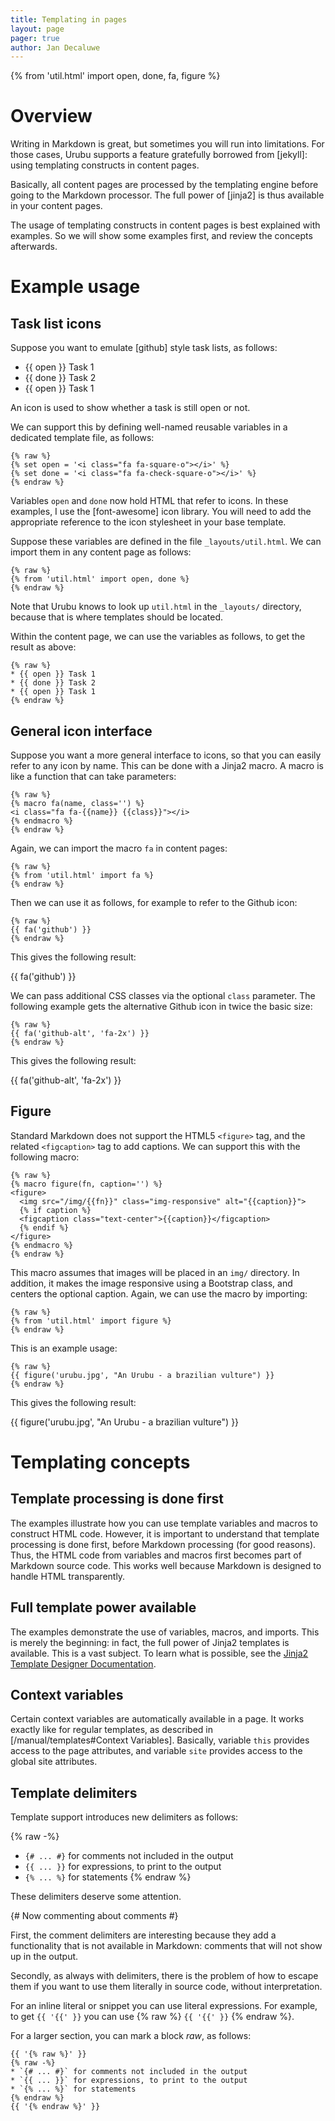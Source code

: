 ```yaml
---
title: Templating in pages
layout: page 
pager: true
author: Jan Decaluwe
---
```


{% from 'util.html' import open, done, fa, figure %}

Overview
========

Writing in Markdown is great, but sometimes you will run into limitations. For
those cases, Urubu supports a feature gratefully borrowed from [jekyll]: using
templating constructs in content pages.

Basically, all content pages are processed by the templating engine before
going to the Markdown processor. The full power of [jinja2] is thus available
in your content pages. 

The usage of templating constructs in content pages is best explained with
examples. So we will show some examples first, and review the concepts
afterwards.

Example usage
=============

Task list icons
---------------

Suppose you want to emulate [github] style task lists, as follows:

* {{ open }} Task 1
* {{ done }} Task 2
* {{ open }} Task 1

An icon is used to show whether a task is still open or not. 

We can support this by defining well-named reusable variables in a dedicated
template file, as follows:

```
{% raw %}
{% set open = '<i class="fa fa-square-o"></i>' %}
{% set done = '<i class="fa fa-check-square-o"></i>' %}
{% endraw %}
```

Variables `open` and `done` now hold HTML that refer to icons. In these
examples, I use the [font-awesome] icon  library. You will need to add the
appropriate reference to the icon stylesheet in your base template. 

Suppose these variables are defined in the file `_layouts/util.html`. We can
import them in any content page as follows:

```
{% raw %}
{% from 'util.html' import open, done %}
{% endraw %}
```

Note that Urubu knows to look up `util.html` in the `_layouts/` directory,
because that is where templates should be located. 

Within the content page, we can use the variables as follows, to get the result
as above:

```
{% raw %}
* {{ open }} Task 1
* {{ done }} Task 2
* {{ open }} Task 1
{% endraw %}
```

General icon interface
----------------------

Suppose you want a more general interface to icons, so that you can easily
refer to any icon by name. This can be done with a Jinja2 macro. A macro is
like a function that can take parameters:

```
{% raw %}
{% macro fa(name, class='') %}
<i class="fa fa-{{name}} {{class}}"></i>
{% endmacro %}
{% endraw %}
```

Again, we can import the macro `fa` in content pages:

```
{% raw %}
{% from 'util.html' import fa %}
{% endraw %}
```

Then we can use it as follows, for example to refer to the Github icon:

```
{% raw %}
{{ fa('github') }}
{% endraw %}
```

This gives the following result:

{{ fa('github') }}

We can pass additional CSS classes via the optional `class` parameter. The
following example gets the alternative Github icon in twice the basic size:

```
{% raw %}
{{ fa('github-alt', 'fa-2x') }}
{% endraw %}
```

This gives the following result:

{{ fa('github-alt', 'fa-2x') }}

Figure
------

Standard Markdown does not support the HTML5 `<figure>` tag, and the related
`<figcaption>` tag to add captions. We can support this with the
following macro:

```
{% raw %}
{% macro figure(fn, caption='') %}
<figure>
  <img src="/img/{{fn}}" class="img-responsive" alt="{{caption}}">
  {% if caption %}
  <figcaption class="text-center">{{caption}}</figcaption>
  {% endif %}
</figure>
{% endmacro %}
{% endraw %}
```

This macro assumes that images will be placed in an `img/` directory. In
addition, it makes the image responsive using a Bootstrap class, and centers
the optional caption.  Again, we can use the macro by importing:

```
{% raw %}
{% from 'util.html' import figure %}
{% endraw %}
```

This is an example usage:

```
{% raw %}
{{ figure('urubu.jpg', "An Urubu - a brazilian vulture") }}
{% endraw %}
```

This gives the following result:

{{ figure('urubu.jpg', "An Urubu - a brazilian vulture") }}

Templating concepts
===================

Template processing is done first
---------------------------------

The examples illustrate how you can use template variables and macros to
construct HTML code. However, it is important to understand that template
processing is done first, before Markdown processing (for good reasons).  Thus,
the HTML code from variables and macros first becomes part of Markdown source
code.  This works well because Markdown is designed to handle HTML
transparently.

Full template power available
-----------------------------

The examples demonstrate the use of variables, macros, and imports.  This is
merely the beginning: in fact, the full power of Jinja2 templates is available.
This is a vast subject. To learn what is possible, see the [Jinja2 Template
Designer Documentation][jinja2_templates].

Context variables
-----------------

Certain context variables are automatically available in a page.  It works
exactly like for regular templates, as described in [/manual/templates#Context
Variables]. Basically, variable `this` provides access to the page attributes,
and variable `site` provides access to the global site attributes. 

Template delimiters
-------------------

Template support introduces new delimiters as follows:

{% raw -%}
* `{# ... #}` for comments not included in the output
* `{{ ... }}` for expressions, to print to the output
* `{% ... %}` for statements
{% endraw %}

These delimiters deserve some attention.

{# Now commenting about comments #} 

First, the comment delimiters are interesting because they add a functionality
that is not available in Markdown: comments that will not show up in the
output.

Secondly, as always with delimiters, there is the problem of how to
escape them if you want to use them literally in source code,
without interpretation.

For an inline literal or snippet you can use literal expressions.  For example,
to get `{{ '{{' }}` you can use {% raw %} `{{ '{{' }}` {% endraw %}.   

For a larger section, you can mark a block *raw*, as follows:

```
{{ '{% raw %}' }}
{% raw -%}
* `{# ... #}` for comments not included in the output
* `{{ ... }}` for expressions, to print to the output
* `{% ... %}` for statements
{% endraw %}
{{ '{% endraw %}' }}
```

[jinja2_templates]: http://jinja.pocoo.org/docs/dev/templates





